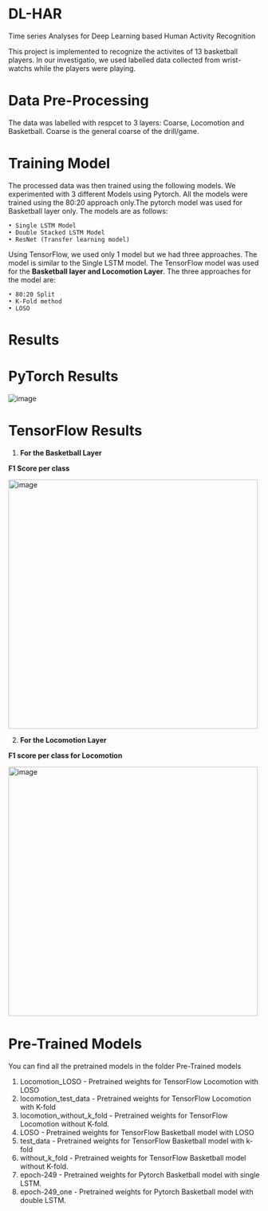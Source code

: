 # DL-HAR
Time series Analyses for Deep Learning based Human Activity Recognition

This project is implemented to recognize  the activites of 13 basketball players. In our investigatio, we used labelled data collected from wrist-watchs while the players were playing. 



# Data Pre-Processing
The data was labelled with respcet to 3 layers: Coarse, Locomotion and Basketball. 
Coarse is the general coarse of the drill/game. 


# Training Model

The processed data was then trained using the following models. We experimented with 3 different
Models using Pytorch. All the models were trained using the 80:20 approach only.The pytorch model was used for Basketball layer only. The models are as follows:

    • Single LSTM Model 
    • Double Stacked LSTM Model
    • ResNet (Transfer learning model) 

Using TensorFlow, we used only 1 model but we had three approaches. The model is similar to the Single LSTM model. The TensorFlow model was used for the **Basketball layer and Locomotion Layer**. The three approaches for the model are:
    
    • 80:20 Split
    • K-Fold method
    • LOSO
    
 # Results
 # PyTorch Results
 
![image](https://user-images.githubusercontent.com/105876342/184664947-b3731b41-7dc4-4cf1-a6f6-1abf59c224c1.png)

# TensorFlow Results
1. **For the Basketball Layer**
    
  
    
 **F1 Score per class**


<img width="500" alt="image" src="https://user-images.githubusercontent.com/105876342/184665107-d53aa9e7-2d16-4085-994e-5eedfa2ff8ea.png">



2. **For the Locomotion Layer**



 **F1 score per class for Locomotion**
 
<img width="500" alt="image" src="https://user-images.githubusercontent.com/105876342/184668358-18291268-d3c6-410b-9ef1-e6cc8a28603a.png">



# Pre-Trained Models
You can find all the pretrained models in the folder Pre-Trained models

1. Locomotion_LOSO - Pretrained weights for TensorFlow Locomotion with LOSO
2. locomotion_test_data - Pretrained weights for TensorFlow Locomotion with K-fold
3. locomotion_without_k_fold - Pretrained weights for TensorFlow Locomotion without K-fold.
4. LOSO - Pretrained weights for TensorFlow Basketball model with LOSO
5. test_data - Pretrained weights for TensorFlow Basketball model with k-fold
6. without_k_fold - Pretrained weights for TensorFlow Basketball model without K-fold.
7. epoch-249 - Pretrained weights for Pytorch Basketball model with single LSTM.
8. epoch-249_one - Pretrained weights for Pytorch Basketball model with double LSTM.
